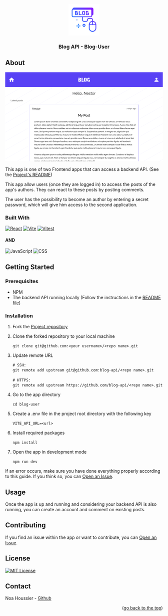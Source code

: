 <a id="top"></a>

<div align="center">
    <a href="https://github.com/NestorNebula/blog-api/tree/api">
        <img src="./public/blog.png" alt="Project Logo" width="100" height="100" />
    </a>
    
<h3>Blog API - Blog-User</h3>
</div>

## About

![App Screenshot](./public/blog-user.png)

This app is one of two Frontend apps that can access a backend API. (See the [Project's README](https://github.com/NestorNebula/blog-api#readme))

This app allow users (once they are logged in) to access the posts of the app's authors. They can react to these posts by posting comments.

The user has the possibility to become an author by entering a secret password, which will give him access to the second application.

### Built With

[![React](https://skillicons.dev/icons?i=react&theme=light)](https://react.dev/)
[![Vite](https://skillicons.dev/icons?i=vite&theme=light)](https://vite.dev/)
[![Vitest](https://skillicons.dev/icons?i=vitest&theme=light)](https://vitest.dev/)

#### AND

![JavaScript](https://shields.io/badge/JavaScript-F7DF1E?logo=JavaScript&logoColor=white&style=for-the-badge)
![CSS](https://img.shields.io/badge/CSS-1572B6?style=for-the-badge&logo=css3&logoColor=white)

## Getting Started

### Prerequisites

- NPM
- The backend API running locally (Follow the instructions in the [README file](https://github.com/NestorNebula/blog-api/tree/main/api#readme))

### Installation

1. Fork the [Project repository](https://github.com/NestorNebula/blog-api)
2. Clone the forked repository to your local machine
   ```
   git clone git@github.com:<your username>/<repo name>.git
   ```
3. Update remote URL

   ```
   # SSH:
   git remote add upstream git@github.com:blog-api/<repo name>.git

   # HTTPS:
   git remote add upstream https://github.com/blog-api/<repo name>.git
   ```

4. Go to the app directory
   ```
   cd blog-user
   ```
5. Create a .env file in the project root directory with the following key

   ```
   VITE_API_URL=<url>
   ```

6. Install required packages
   ```
   npm install
   ```
7. Open the app in development mode
   ```
   npm run dev
   ```

If an error occurs, make sure you have done everything properly according to this guide. If you think so, you can <a href="https://github.com/NestorNebula/blog-api/issues">Open an Issue</a>.

## Usage

Once the app is up and running and considering your backend API is also running, you can create an account and comment on existing posts.

## Contributing

If you find an issue within the app or want to contribute, you can <a href="https://github.com/NestorNebula/blog-api/issues">Open an Issue</a>.

## License

[![MIT License](https://img.shields.io/badge/License-MIT-darkcyan.svg?style=for-the-badge)](https://github.com/NestorNebula/blog-api/blob/main/LICENSE)

## Contact

Noa Houssier - [Github](https://github.com/NestorNebula)

<p align='right'>(<a href='#top'>go back to the top</a>)</p>
